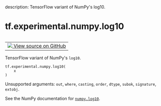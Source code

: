 description: TensorFlow variant of NumPy's log10.

<div itemscope itemtype="http://developers.google.com/ReferenceObject">
<meta itemprop="name" content="tf.experimental.numpy.log10" />
<meta itemprop="path" content="Stable" />
</div>

# tf.experimental.numpy.log10

<!-- Insert buttons and diff -->

<table class="tfo-notebook-buttons tfo-api nocontent" align="left">
<td>
  <a target="_blank" href="https://github.com/tensorflow/tensorflow/blob/r2.4/tensorflow/python/ops/numpy_ops/np_math_ops.py#L887-L889">
    <img src="https://www.tensorflow.org/images/GitHub-Mark-32px.png" />
    View source on GitHub
  </a>
</td>
</table>



TensorFlow variant of NumPy's `log10`.

<pre class="devsite-click-to-copy prettyprint lang-py tfo-signature-link">
<code>tf.experimental.numpy.log10(
    x
)
</code></pre>



<!-- Placeholder for "Used in" -->

Unsupported arguments: `out`, `where`, `casting`, `order`, `dtype`, `subok`, `signature`, `extobj`.

See the NumPy documentation for [`numpy.log10`](https://numpy.org/doc/1.16/reference/generated/numpy.log10.html).